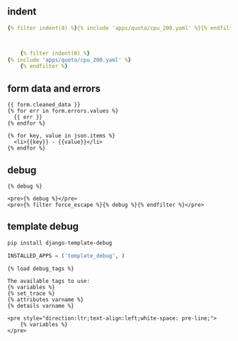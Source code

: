 ## indent
```yaml
{% filter indent(8) %}{% include 'apps/quota/cpu_200.yaml' %}{% endfilter %}



    {% filter indent(8) %}
{% include 'apps/quota/cpu_200.yaml' %}
    {% endfilter %}
```


## form data and errors
```django
{{ form.cleaned_data }}
{% for err in form.errors.values %}
  {{ err }}
{% endfor %}
```


```django
{% for key, value in json.items %}
  <li>{{key}} - {{value}}</li>
{% endfor %}
```



## debug
```django
{% debug %}

<pre>{% debug %}</pre>
<pre>{% filter force_escape %}{% debug %}{% endfilter %}</pre>
```



## template debug
```txt
pip install django-template-debug
```


```python
INSTALLED_APPS = ('template_debug', )
```


```django
{% load debug_tags %}
```


```django
The available tags to use:
{% variables %}
{% set_trace %}
{% attributes varname %}
{% details varname %}
```


```django
<pre style="direction:ltr;text-align:left;white-space: pre-line;">
    {% variables %}
</pre>
```
